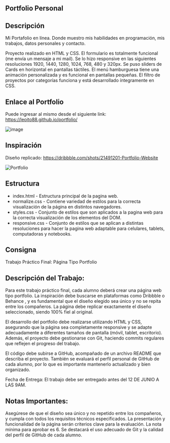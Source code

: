 ## Portfolio Personal
## Descripción
Mi Portafolio en línea. Donde muestro mis habilidades en programación, mis trabajos, datos personales y contacto.

Proyecto realizado en HTML y CSS. El formulario es totalmente funcional (me envía un mensaje a mi mail). Se lo hizo responsive en las siguientes resoluciones 1920, 1440, 1280, 1024, 768, 480 y 320px. Se puso sliders de Cards en horizontal en pantallas táctiles. El menú hamburguesa tiene una animación personalizada y es funcional en pantallas pequeñas. El filtro de proyectos por categorías funciona y está desarrollado íntegramente en CSS.

## Enlace al Portfolio 
Puede ingresar al mismo desde el siguiente link:
https://leoito88.github.io/portfolio/

![image](https://github.com/leoito88/portfolio/assets/59623841/5fa50fda-297a-4d93-9735-2ab06b719357)

## Inspiración
Diseño replicado:
https://dribbble.com/shots/21491201-Portfolio-Website

![Portfolio](https://github.com/leoito88/portfolio/assets/59623841/83ebf288-dccb-4dcc-ac10-2c6bb116c488)

## Estructura
- index.html - Estructura principal de la pagina web.
- normalize.css - Contiene variedad de estilos para la correcta visualización de la página en distintos navegadores.
- styles.css - Conjunto de estilos que son aplicados a la pagina web para la correcta visualización de los elementos del DOM.
- responsive.css - Conjunto de estilos que se aplican a distintas resoluciones para hacer la pagina web adaptable para celulares, tablets, computadoras y notebooks.

## Consigna
Trabajo Práctico Final: Página Tipo Portfolio

## Descripción del Trabajo:

Para este trabajo práctico final, cada alumno deberá crear una página web tipo portfolio. La inspiración debe buscarse en plataformas como Dribbble o Behance , y es fundamental que el diseño elegido sea único y no se repita entre los compañeros. La página debe replicar exactamente el diseño seleccionado, siendo 100% fiel al original.

El desarrollo del portfolio debe realizarse utilizando HTML y CSS, asegurando que la página sea completamente responsive y se adapte adecuadamente a diferentes tamaños de pantalla (móvil, tablet, escritorio). Además, el proyecto debe gestionarse con Git, haciendo commits regulares que reflejen el progreso del trabajo.

El código debe subirse a GitHub, acompañado de un archivo README que describa el proyecto. También se evaluará el perfil personal de GitHub de cada alumno, por lo que es importante mantenerlo actualizado y bien organizado.

Fecha de Entrega: El trabajo debe ser entregado antes del 12 DE JUNIO  A LAS 9AM.

## Notas Importantes:

Asegúrese de que el diseño sea único y no repetido entre los compañeros, y cumpla con todos los requisitos técnicos especificados. La presentación y funcionalidad de la página serán criterios clave para la evaluación. La nota mínima para aprobar es 6. Se destacará el uso adecuado de Git y la calidad del perfil de GitHub de cada alumno.
